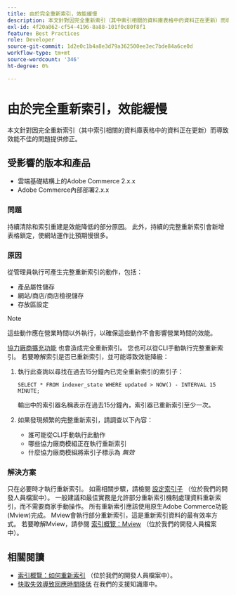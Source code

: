 ```yaml
---
title: 由於完全重新索引，效能緩慢
description: 本文針對因完全重新索引（其中索引相關的資料庫表格中的資料正在更新）而導致效能不佳的問題提供修正。
exl-id: 4f20a862-cf54-4196-8a88-101f0c80f8f1
feature: Best Practices
role: Developer
source-git-commit: 1d2e0c1b4a8e3d79a362500ee3ec7bde84a6ce0d
workflow-type: tm+mt
source-wordcount: '346'
ht-degree: 0%

---
```


# 由於完全重新索引，效能緩慢

本文針對因完全重新索引（其中索引相關的資料庫表格中的資料正在更新）而導致效能不佳的問題提供修正。

## 受影響的版本和產品

* 雲端基礎結構上的Adobe Commerce 2.x.x
* Adobe Commerce內部部署2.x.x

### 問題

持續清除和索引重建是效能降低的部分原因。 此外，持續的完整重新索引會新增表格鎖定，使網站運作比預期慢很多。

### 原因

從管理員執行可產生完整重新索引的動作，包括：

* 產品屬性儲存
* 網站/商店/商店檢視儲存
* 存放區設定

>[!NOTE]
>
>這些動作應在營業時間以外執行，以確保這些動作不會影響營業時間的效能。

[協力廠商擴充功能](https://support.magento.com/hc/en-us/articles/360042361152-Best-Practices-for-using-third-party-extensions-in-Magento) 也會造成完全重新索引。 您也可以從CLI手動執行完整重新索引。 若要瞭解索引是否已重新索引，並可能導致效能降級：

1. 執行此查詢以尋找在過去15分鐘內已完全重新索引的索引子：

   ```
   SELECT * FROM indexer_state WHERE updated > NOW() - INTERVAL 15 MINUTE;
   ```

   輸出中的索引器名稱表示在過去15分鐘內，索引器已重新索引至少一次。

1. 如果發現頻繁的完整重新索引，請調查以下內容：
   * 誰可能從CLI手動執行此動作
   * 哪些協力廠商模組正在執行重新索引
   * 什麼協力廠商模組將索引子標示為 *無效*

### 解決方案

只在必要時才執行重新索引。 如需相關步驟，請檢閱 [設定索引子](https://devdocs.magento.com/guides/v2.3/config-guide/cli/config-cli-subcommands-index.html#configure-indexers) （位於我們的開發人員檔案中）。 一般建議和最佳實務是允許部分重新索引機制處理資料重新索引，而不需要商家手動操作。 所有重新索引應該使用原生Adobe Commerce功能(Mview)完成。 Mview會執行部分重新索引，這是重新索引資料的最有效率方式。 若要瞭解Mview，請參閱 [索引概覽：Mview](https://devdocs.magento.com/guides/v2.3/extension-dev-guide/indexing.html#m2devgde-mview) （位於我們的開發人員檔案中）。

## 相關閱讀

* [索引概覽：如何重新索引](https://devdocs.magento.com/guides/v2.3/extension-dev-guide/indexing.html#how-to-reindex) （位於我們的開發人員檔案中）。
* [快取失效導致回應時間降低](/help/troubleshooting/miscellaneous/invalidated-cache-causes-response-time-degradation.md) 在我們的支援知識庫中。
